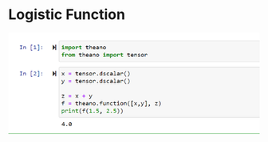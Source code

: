 # Logistic Function
![Alt text](/screen_shot/Screenshot_2.png?raw=true "Simple Code on IPython Notebooks")
